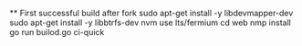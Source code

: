 


** First successful build after fork
sudo apt-get install -y libdevmapper-dev
sudo apt-get install -y libbtrfs-dev
nvm use lts/fermium
cd web
nmp install
go run builod.go ci-quick

